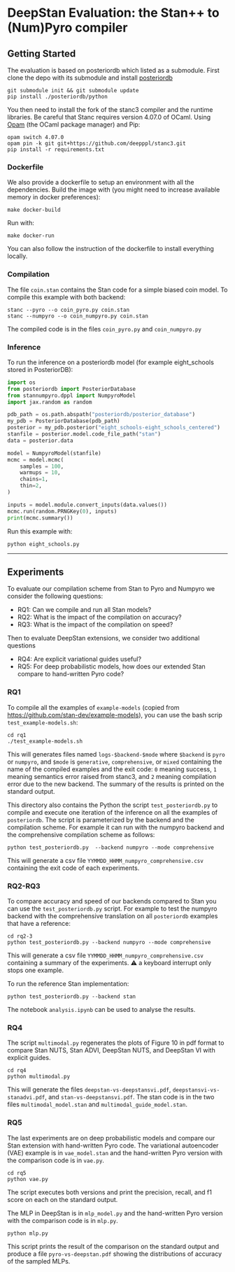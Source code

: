 # DeepStan Evaluation: the Stan++ to (Num)Pyro compiler

## Getting Started

The evaluation is based on posteriordb which listed as a submodule.
First clone the depo with its submodule and install [posteriordb](https://github.com/stan-dev/posteriordb)
```
git submodule init && git submodule update
pip install ./posteriordb/python
```

You then need to install the fork of the stanc3 compiler and the runtime libraries.
Be careful that Stanc requires version 4.07.0 of OCaml.
Using [Opam](https://opam.ocaml.org/) (the OCaml package manager) and Pip:

```
opam switch 4.07.0
opam pin -k git git+https://github.com/deepppl/stanc3.git
pip install -r requirements.txt
```

### Dockerfile
We also provide a dockerfile to setup an environment with all the dependencies.
Build the image with (you might need to increase available memory in docker preferences):
```
make docker-build
```

Run with:
```
make docker-run
```

You can also follow the instruction of the dockerfile to install everything locally.


### Compilation
The file `coin.stan` contains the Stan code for a simple biased coin model.
To compile this example with both backend:
```
stanc --pyro --o coin_pyro.py coin.stan
stanc --numpyro --o coin_numpyro.py coin.stan
```
The compiled code is in the files `coin_pyro.py` and `coin_numpyro.py`


### Inference
To run the inference on a posteriordb model (for example eight_schools stored in PosteriorDB):

```python
import os
from posteriordb import PosteriorDatabase
from stannumpyro.dppl import NumpyroModel
import jax.random as random

pdb_path = os.path.abspath("posteriordb/posterior_database")
my_pdb = PosteriorDatabase(pdb_path)
posterior = my_pdb.posterior("eight_schools-eight_schools_centered")
stanfile = posterior.model.code_file_path("stan")
data = posterior.data

model = NumpyroModel(stanfile)
mcmc = model.mcmc(
    samples = 100,
    warmups = 10,
    chains=1,
    thin=2,
)

inputs = model.module.convert_inputs(data.values())
mcmc.run(random.PRNGKey(0), inputs)
print(mcmc.summary())
```

Run this example with:
```
python eight_schools.py
```

------------------------------------------------------------------

## Experiments

To evaluate our compilation scheme from Stan to Pyro and Numpyro we consider the following questions:
- RQ1: Can we compile and run all Stan models?
- RQ2: What is the impact of the compilation on accuracy?
- RQ3: What is the impact of the compilation on speed?

Then to evaluate DeepStan extensions, we consider two additional questions
- RQ4: Are explicit variational guides useful?
- RQ5: For deep probabilistic models, how does our extended Stan compare to hand-written Pyro code?

### RQ1

To compile all the examples of `example-models` (copied from https://github.com/stan-dev/example-models), you can use the bash scrip `test_example-models.sh`:
```
cd rq1
./test_example-models.sh
```

This will generates files named `logs-$backend-$mode` where `$backend` is `pyro` or `numpyro`, and `$mode` is `generative`, `comprehensive`, or `mixed` containing the name of the compiled examples and the exit code:
`0` meaning success,
`1` meaning semantics error raised from stanc3,
and `2` meaning compilation error due to the new backend.
The summary of the results is printed on the standard output.

This directory also contains the Python the script `test_posteriordb.py` to compile and execute one iteration of the inference on all the examples of `posteriordb`.
The script is parameterized by the backend and the compilation scheme.
For example it can run with the numpyro backend and the comprehensive compilation scheme as follows:
```
python test_posteriordb.py  --backend numpyro --mode comprehensive
```

This will generate a csv file `YYMMDD_HHMM_numpyro_comprehensive.csv` containing the exit code of each experiments.

### RQ2-RQ3

To compare accuracy and speed of our backends compared to Stan you can use the `test_posteriordb.py` script.
For example to test the numpyro backend with the comprehensive translation on all `posteriordb` examples that have a reference:
```
cd rq2-3
python test_posteriordb.py --backend numpyro --mode comprehensive
```

This will generate a csv file `YYMMDD_HHMM_numpyro_comprehensive.csv` containing a summary of the experiments.
:warning: a keyboard interrupt only stops one example.

To run the reference Stan implementation:
```
python test_posteriordb.py --backend stan
```

The notebook `analysis.ipynb` can be used to analyse the results.

### RQ4

The script `multimodal.py` regenerates the plots of Figure 10 in pdf format to compare Stan NUTS, Stan ADVI, DeepStan NUTS, and DeepStan VI with explicit guides.

```
cd rq4
python multimodal.py
```

This will generate the files  `deepstan-vs-deepstansvi.pdf`, `deepstansvi-vs-stanadvi.pdf`, and `stan-vs-deepstansvi.pdf`.
The stan code is in the two files `multimodal_model.stan` and `multimodal_guide_model.stan`.

### RQ5

The last experiments are on deep probabilistic models and compare our Stan extension with hand-written Pyro code.
The variational autoencoder (VAE) example is in `vae_model.stan` and the hand-written Pyro version with the comparison code is in `vae.py`.

```
cd rq5
python vae.py
```

The script executes both versions and print the precision, recall, and f1 score on each on the standard output.

The MLP in DeepStan is in `mlp_model.py` and the hand-written Pyro version with the comparison code is in `mlp.py`.

```
python mlp.py
```

This script prints the result of the comparison on the standard output and produce a file `pyro-vs-deepstan.pdf` showing the distributions of accuracy of the sampled MLPs.
